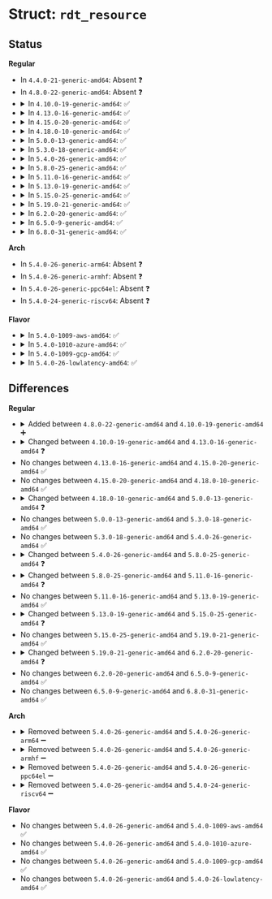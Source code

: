 # Struct: <code>rdt_resource</code>

## Status
<b>Regular</b>
<ul>
<li>
In <code>4.4.0-21-generic-amd64</code>: Absent ❓
</li>
<li>
In <code>4.8.0-22-generic-amd64</code>: Absent ❓
</li>
<li>
<details>
<summary>In <code>4.10.0-19-generic-amd64</code>: ✅</summary>

```c
struct rdt_resource {
    bool enabled;
    bool capable;
    char * name;
    int num_closid;
    int cbm_len;
    int min_cbm_bits;
    u32 max_cbm;
    struct list_head domains;
    int num_domains;
    int msr_base;
    u32 * tmp_cbms;
    int num_tmp_cbms;
    int cache_level;
    int cbm_idx_multi;
    int cbm_idx_offset;
}
```
</details>
</li>
<li>
<details>
<summary>In <code>4.13.0-16-generic-amd64</code>: ✅</summary>

```c
struct rdt_resource {
    int rid;
    bool alloc_enabled;
    bool mon_enabled;
    bool alloc_capable;
    bool mon_capable;
    char * name;
    int num_closid;
    int cache_level;
    u32 default_ctrl;
    unsigned int msr_base;
    void (*)(struct rdt_domain *, struct msr_param *, struct rdt_resource *) msr_update;
    int data_width;
    struct list_head domains;
    struct rdt_cache cache;
    struct rdt_membw membw;
    const char * format_str;
    int (*)(char *, struct rdt_resource *, struct rdt_domain *) parse_ctrlval;
    struct list_head evt_list;
    int num_rmid;
    unsigned int mon_scale;
    long unsigned int fflags;
}
```
</details>
</li>
<li>
<details>
<summary>In <code>4.15.0-20-generic-amd64</code>: ✅</summary>

```c
struct rdt_resource {
    int rid;
    bool alloc_enabled;
    bool mon_enabled;
    bool alloc_capable;
    bool mon_capable;
    char * name;
    int num_closid;
    int cache_level;
    u32 default_ctrl;
    unsigned int msr_base;
    void (*)(struct rdt_domain *, struct msr_param *, struct rdt_resource *) msr_update;
    int data_width;
    struct list_head domains;
    struct rdt_cache cache;
    struct rdt_membw membw;
    const char * format_str;
    int (*)(char *, struct rdt_resource *, struct rdt_domain *) parse_ctrlval;
    struct list_head evt_list;
    int num_rmid;
    unsigned int mon_scale;
    long unsigned int fflags;
}
```
</details>
</li>
<li>
<details>
<summary>In <code>4.18.0-10-generic-amd64</code>: ✅</summary>

```c
struct rdt_resource {
    int rid;
    bool alloc_enabled;
    bool mon_enabled;
    bool alloc_capable;
    bool mon_capable;
    char * name;
    int num_closid;
    int cache_level;
    u32 default_ctrl;
    unsigned int msr_base;
    void (*)(struct rdt_domain *, struct msr_param *, struct rdt_resource *) msr_update;
    int data_width;
    struct list_head domains;
    struct rdt_cache cache;
    struct rdt_membw membw;
    const char * format_str;
    int (*)(char *, struct rdt_resource *, struct rdt_domain *) parse_ctrlval;
    struct list_head evt_list;
    int num_rmid;
    unsigned int mon_scale;
    long unsigned int fflags;
}
```
</details>
</li>
<li>
<details>
<summary>In <code>5.0.0-13-generic-amd64</code>: ✅</summary>

```c
struct rdt_resource {
    int rid;
    bool alloc_enabled;
    bool mon_enabled;
    bool alloc_capable;
    bool mon_capable;
    char * name;
    int num_closid;
    int cache_level;
    u32 default_ctrl;
    unsigned int msr_base;
    void (*)(struct rdt_domain *, struct msr_param *, struct rdt_resource *) msr_update;
    int data_width;
    struct list_head domains;
    struct rdt_cache cache;
    struct rdt_membw membw;
    const char * format_str;
    int (*)(struct rdt_parse_data *, struct rdt_resource *, struct rdt_domain *) parse_ctrlval;
    bool (*)(char *, u32 *, struct rdt_resource *) cbm_validate;
    struct list_head evt_list;
    int num_rmid;
    unsigned int mon_scale;
    long unsigned int fflags;
}
```
</details>
</li>
<li>
<details>
<summary>In <code>5.3.0-18-generic-amd64</code>: ✅</summary>

```c
struct rdt_resource {
    int rid;
    bool alloc_enabled;
    bool mon_enabled;
    bool alloc_capable;
    bool mon_capable;
    char * name;
    int num_closid;
    int cache_level;
    u32 default_ctrl;
    unsigned int msr_base;
    void (*)(struct rdt_domain *, struct msr_param *, struct rdt_resource *) msr_update;
    int data_width;
    struct list_head domains;
    struct rdt_cache cache;
    struct rdt_membw membw;
    const char * format_str;
    int (*)(struct rdt_parse_data *, struct rdt_resource *, struct rdt_domain *) parse_ctrlval;
    bool (*)(char *, u32 *, struct rdt_resource *) cbm_validate;
    struct list_head evt_list;
    int num_rmid;
    unsigned int mon_scale;
    long unsigned int fflags;
}
```
</details>
</li>
<li>
<details>
<summary>In <code>5.4.0-26-generic-amd64</code>: ✅</summary>

```c
struct rdt_resource {
    int rid;
    bool alloc_enabled;
    bool mon_enabled;
    bool alloc_capable;
    bool mon_capable;
    char * name;
    int num_closid;
    int cache_level;
    u32 default_ctrl;
    unsigned int msr_base;
    void (*)(struct rdt_domain *, struct msr_param *, struct rdt_resource *) msr_update;
    int data_width;
    struct list_head domains;
    struct rdt_cache cache;
    struct rdt_membw membw;
    const char * format_str;
    int (*)(struct rdt_parse_data *, struct rdt_resource *, struct rdt_domain *) parse_ctrlval;
    bool (*)(char *, u32 *, struct rdt_resource *) cbm_validate;
    struct list_head evt_list;
    int num_rmid;
    unsigned int mon_scale;
    long unsigned int fflags;
}
```
</details>
</li>
<li>
<details>
<summary>In <code>5.8.0-25-generic-amd64</code>: ✅</summary>

```c
struct rdt_resource {
    int rid;
    bool alloc_enabled;
    bool mon_enabled;
    bool alloc_capable;
    bool mon_capable;
    char * name;
    int num_closid;
    int cache_level;
    u32 default_ctrl;
    unsigned int msr_base;
    void (*)(struct rdt_domain *, struct msr_param *, struct rdt_resource *) msr_update;
    int data_width;
    struct list_head domains;
    struct rdt_cache cache;
    struct rdt_membw membw;
    const char * format_str;
    int (*)(struct rdt_parse_data *, struct rdt_resource *, struct rdt_domain *) parse_ctrlval;
    bool (*)(char *, u32 *, struct rdt_resource *) cbm_validate;
    struct list_head evt_list;
    int num_rmid;
    unsigned int mon_scale;
    unsigned int mbm_width;
    long unsigned int fflags;
}
```
</details>
</li>
<li>
<details>
<summary>In <code>5.11.0-16-generic-amd64</code>: ✅</summary>

```c
struct rdt_resource {
    int rid;
    bool alloc_enabled;
    bool mon_enabled;
    bool alloc_capable;
    bool mon_capable;
    char * name;
    int num_closid;
    int cache_level;
    u32 default_ctrl;
    unsigned int msr_base;
    void (*)(struct rdt_domain *, struct msr_param *, struct rdt_resource *) msr_update;
    int data_width;
    struct list_head domains;
    struct rdt_cache cache;
    struct rdt_membw membw;
    const char * format_str;
    int (*)(struct rdt_parse_data *, struct rdt_resource *, struct rdt_domain *) parse_ctrlval;
    struct list_head evt_list;
    int num_rmid;
    unsigned int mon_scale;
    unsigned int mbm_width;
    long unsigned int fflags;
}
```
</details>
</li>
<li>
<details>
<summary>In <code>5.13.0-19-generic-amd64</code>: ✅</summary>

```c
struct rdt_resource {
    int rid;
    bool alloc_enabled;
    bool mon_enabled;
    bool alloc_capable;
    bool mon_capable;
    char * name;
    int num_closid;
    int cache_level;
    u32 default_ctrl;
    unsigned int msr_base;
    void (*)(struct rdt_domain *, struct msr_param *, struct rdt_resource *) msr_update;
    int data_width;
    struct list_head domains;
    struct rdt_cache cache;
    struct rdt_membw membw;
    const char * format_str;
    int (*)(struct rdt_parse_data *, struct rdt_resource *, struct rdt_domain *) parse_ctrlval;
    struct list_head evt_list;
    int num_rmid;
    unsigned int mon_scale;
    unsigned int mbm_width;
    long unsigned int fflags;
}
```
</details>
</li>
<li>
<details>
<summary>In <code>5.15.0-25-generic-amd64</code>: ✅</summary>

```c
struct rdt_resource {
    int rid;
    bool alloc_enabled;
    bool mon_enabled;
    bool alloc_capable;
    bool mon_capable;
    int num_rmid;
    int cache_level;
    struct resctrl_cache cache;
    struct resctrl_membw membw;
    struct list_head domains;
    char * name;
    int data_width;
    u32 default_ctrl;
    const char * format_str;
    int (*)(struct rdt_parse_data *, struct resctrl_schema *, struct rdt_domain *) parse_ctrlval;
    struct list_head evt_list;
    long unsigned int fflags;
    bool cdp_capable;
}
```
</details>
</li>
<li>
<details>
<summary>In <code>5.19.0-21-generic-amd64</code>: ✅</summary>

```c
struct rdt_resource {
    int rid;
    bool alloc_enabled;
    bool mon_enabled;
    bool alloc_capable;
    bool mon_capable;
    int num_rmid;
    int cache_level;
    struct resctrl_cache cache;
    struct resctrl_membw membw;
    struct list_head domains;
    char * name;
    int data_width;
    u32 default_ctrl;
    const char * format_str;
    int (*)(struct rdt_parse_data *, struct resctrl_schema *, struct rdt_domain *) parse_ctrlval;
    struct list_head evt_list;
    long unsigned int fflags;
    bool cdp_capable;
}
```
</details>
</li>
<li>
<details>
<summary>In <code>6.2.0-20-generic-amd64</code>: ✅</summary>

```c
struct rdt_resource {
    int rid;
    bool alloc_capable;
    bool mon_capable;
    int num_rmid;
    int cache_level;
    struct resctrl_cache cache;
    struct resctrl_membw membw;
    struct list_head domains;
    char * name;
    int data_width;
    u32 default_ctrl;
    const char * format_str;
    int (*)(struct rdt_parse_data *, struct resctrl_schema *, struct rdt_domain *) parse_ctrlval;
    struct list_head evt_list;
    long unsigned int fflags;
    bool cdp_capable;
}
```
</details>
</li>
<li>
<details>
<summary>In <code>6.5.0-9-generic-amd64</code>: ✅</summary>

```c
struct rdt_resource {
    int rid;
    bool alloc_capable;
    bool mon_capable;
    int num_rmid;
    int cache_level;
    struct resctrl_cache cache;
    struct resctrl_membw membw;
    struct list_head domains;
    char * name;
    int data_width;
    u32 default_ctrl;
    const char * format_str;
    int (*)(struct rdt_parse_data *, struct resctrl_schema *, struct rdt_domain *) parse_ctrlval;
    struct list_head evt_list;
    long unsigned int fflags;
    bool cdp_capable;
}
```
</details>
</li>
<li>
<details>
<summary>In <code>6.8.0-31-generic-amd64</code>: ✅</summary>

```c
struct rdt_resource {
    int rid;
    bool alloc_capable;
    bool mon_capable;
    int num_rmid;
    int cache_level;
    struct resctrl_cache cache;
    struct resctrl_membw membw;
    struct list_head domains;
    char * name;
    int data_width;
    u32 default_ctrl;
    const char * format_str;
    int (*)(struct rdt_parse_data *, struct resctrl_schema *, struct rdt_domain *) parse_ctrlval;
    struct list_head evt_list;
    long unsigned int fflags;
    bool cdp_capable;
}
```
</details>
</li>
</ul>
<b>Arch</b>
<ul>
<li>
In <code>5.4.0-26-generic-arm64</code>: Absent ❓
</li>
<li>
In <code>5.4.0-26-generic-armhf</code>: Absent ❓
</li>
<li>
In <code>5.4.0-26-generic-ppc64el</code>: Absent ❓
</li>
<li>
In <code>5.4.0-24-generic-riscv64</code>: Absent ❓
</li>
</ul>
<b>Flavor</b>
<ul>
<li>
<details>
<summary>In <code>5.4.0-1009-aws-amd64</code>: ✅</summary>

```c
struct rdt_resource {
    int rid;
    bool alloc_enabled;
    bool mon_enabled;
    bool alloc_capable;
    bool mon_capable;
    char * name;
    int num_closid;
    int cache_level;
    u32 default_ctrl;
    unsigned int msr_base;
    void (*)(struct rdt_domain *, struct msr_param *, struct rdt_resource *) msr_update;
    int data_width;
    struct list_head domains;
    struct rdt_cache cache;
    struct rdt_membw membw;
    const char * format_str;
    int (*)(struct rdt_parse_data *, struct rdt_resource *, struct rdt_domain *) parse_ctrlval;
    bool (*)(char *, u32 *, struct rdt_resource *) cbm_validate;
    struct list_head evt_list;
    int num_rmid;
    unsigned int mon_scale;
    long unsigned int fflags;
}
```
</details>
</li>
<li>
<details>
<summary>In <code>5.4.0-1010-azure-amd64</code>: ✅</summary>

```c
struct rdt_resource {
    int rid;
    bool alloc_enabled;
    bool mon_enabled;
    bool alloc_capable;
    bool mon_capable;
    char * name;
    int num_closid;
    int cache_level;
    u32 default_ctrl;
    unsigned int msr_base;
    void (*)(struct rdt_domain *, struct msr_param *, struct rdt_resource *) msr_update;
    int data_width;
    struct list_head domains;
    struct rdt_cache cache;
    struct rdt_membw membw;
    const char * format_str;
    int (*)(struct rdt_parse_data *, struct rdt_resource *, struct rdt_domain *) parse_ctrlval;
    bool (*)(char *, u32 *, struct rdt_resource *) cbm_validate;
    struct list_head evt_list;
    int num_rmid;
    unsigned int mon_scale;
    long unsigned int fflags;
}
```
</details>
</li>
<li>
<details>
<summary>In <code>5.4.0-1009-gcp-amd64</code>: ✅</summary>

```c
struct rdt_resource {
    int rid;
    bool alloc_enabled;
    bool mon_enabled;
    bool alloc_capable;
    bool mon_capable;
    char * name;
    int num_closid;
    int cache_level;
    u32 default_ctrl;
    unsigned int msr_base;
    void (*)(struct rdt_domain *, struct msr_param *, struct rdt_resource *) msr_update;
    int data_width;
    struct list_head domains;
    struct rdt_cache cache;
    struct rdt_membw membw;
    const char * format_str;
    int (*)(struct rdt_parse_data *, struct rdt_resource *, struct rdt_domain *) parse_ctrlval;
    bool (*)(char *, u32 *, struct rdt_resource *) cbm_validate;
    struct list_head evt_list;
    int num_rmid;
    unsigned int mon_scale;
    long unsigned int fflags;
}
```
</details>
</li>
<li>
<details>
<summary>In <code>5.4.0-26-lowlatency-amd64</code>: ✅</summary>

```c
struct rdt_resource {
    int rid;
    bool alloc_enabled;
    bool mon_enabled;
    bool alloc_capable;
    bool mon_capable;
    char * name;
    int num_closid;
    int cache_level;
    u32 default_ctrl;
    unsigned int msr_base;
    void (*)(struct rdt_domain *, struct msr_param *, struct rdt_resource *) msr_update;
    int data_width;
    struct list_head domains;
    struct rdt_cache cache;
    struct rdt_membw membw;
    const char * format_str;
    int (*)(struct rdt_parse_data *, struct rdt_resource *, struct rdt_domain *) parse_ctrlval;
    bool (*)(char *, u32 *, struct rdt_resource *) cbm_validate;
    struct list_head evt_list;
    int num_rmid;
    unsigned int mon_scale;
    long unsigned int fflags;
}
```
</details>
</li>
</ul>

## Differences
<b>Regular</b>
<ul>
<li>
<details>
<summary>Added between <code>4.8.0-22-generic-amd64</code> and <code>4.10.0-19-generic-amd64</code> ➕</summary>

```c
struct rdt_resource {
    bool enabled;
    bool capable;
    char * name;
    int num_closid;
    int cbm_len;
    int min_cbm_bits;
    u32 max_cbm;
    struct list_head domains;
    int num_domains;
    int msr_base;
    u32 * tmp_cbms;
    int num_tmp_cbms;
    int cache_level;
    int cbm_idx_multi;
    int cbm_idx_offset;
}
```
</details>
</li>
<li>
<details>
<summary>Changed between <code>4.10.0-19-generic-amd64</code> and <code>4.13.0-16-generic-amd64</code> ❓</summary>
<ul>
<li>
<b>Field added. </b>
<code>int rid</code>
</li>
<li>
<b>Field added. </b>
<code>bool alloc_enabled</code>
</li>
<li>
<b>Field added. </b>
<code>bool mon_enabled</code>
</li>
<li>
<b>Field added. </b>
<code>bool alloc_capable</code>
</li>
<li>
<b>Field added. </b>
<code>bool mon_capable</code>
</li>
<li>
<b>Field added. </b>
<code>u32 default_ctrl</code>
</li>
<li>
<b>Field added. </b>
<code>void (*)(struct rdt_domain *, struct msr_param *, struct rdt_resource *) msr_update</code>
</li>
<li>
<b>Field added. </b>
<code>int data_width</code>
</li>
<li>
<b>Field added. </b>
<code>struct rdt_cache cache</code>
</li>
<li>
<b>Field added. </b>
<code>struct rdt_membw membw</code>
</li>
<li>
<b>Field added. </b>
<code>const char * format_str</code>
</li>
<li>
<b>Field added. </b>
<code>int (*)(char *, struct rdt_resource *, struct rdt_domain *) parse_ctrlval</code>
</li>
<li>
<b>Field added. </b>
<code>struct list_head evt_list</code>
</li>
<li>
<b>Field added. </b>
<code>int num_rmid</code>
</li>
<li>
<b>Field added. </b>
<code>unsigned int mon_scale</code>
</li>
<li>
<b>Field added. </b>
<code>long unsigned int fflags</code>
</li>
<li>
<b>Field removed. </b>
<code>bool enabled</code>
</li>
<li>
<b>Field removed. </b>
<code>bool capable</code>
</li>
<li>
<b>Field removed. </b>
<code>int cbm_len</code>
</li>
<li>
<b>Field removed. </b>
<code>int min_cbm_bits</code>
</li>
<li>
<b>Field removed. </b>
<code>u32 max_cbm</code>
</li>
<li>
<b>Field removed. </b>
<code>int num_domains</code>
</li>
<li>
<b>Field removed. </b>
<code>u32 * tmp_cbms</code>
</li>
<li>
<b>Field removed. </b>
<code>int num_tmp_cbms</code>
</li>
<li>
<b>Field removed. </b>
<code>int cbm_idx_multi</code>
</li>
<li>
<b>Field removed. </b>
<code>int cbm_idx_offset</code>
</li>
<li>
<b>Field type changed. </b>
<code>int msr_base</code> ➡️ <code>unsigned int msr_base</code>
</li>
</ul>
</details>
</li>
<li>
No changes between <code>4.13.0-16-generic-amd64</code> and <code>4.15.0-20-generic-amd64</code> ✅
</li>
<li>
No changes between <code>4.15.0-20-generic-amd64</code> and <code>4.18.0-10-generic-amd64</code> ✅
</li>
<li>
<details>
<summary>Changed between <code>4.18.0-10-generic-amd64</code> and <code>5.0.0-13-generic-amd64</code> ❓</summary>
<ul>
<li>
<b>Field added. </b>
<code>bool (*)(char *, u32 *, struct rdt_resource *) cbm_validate</code>
</li>
<li>
<b>Field type changed. </b>
<code>int (*)(char *, struct rdt_resource *, struct rdt_domain *) parse_ctrlval</code> ➡️ <code>int (*)(struct rdt_parse_data *, struct rdt_resource *, struct rdt_domain *) parse_ctrlval</code>
</li>
</ul>
</details>
</li>
<li>
No changes between <code>5.0.0-13-generic-amd64</code> and <code>5.3.0-18-generic-amd64</code> ✅
</li>
<li>
No changes between <code>5.3.0-18-generic-amd64</code> and <code>5.4.0-26-generic-amd64</code> ✅
</li>
<li>
<details>
<summary>Changed between <code>5.4.0-26-generic-amd64</code> and <code>5.8.0-25-generic-amd64</code> ❓</summary>
<ul>
<li>
<b>Field added. </b>
<code>unsigned int mbm_width</code>
</li>
</ul>
</details>
</li>
<li>
<details>
<summary>Changed between <code>5.8.0-25-generic-amd64</code> and <code>5.11.0-16-generic-amd64</code> ❓</summary>
<ul>
<li>
<b>Field removed. </b>
<code>bool (*)(char *, u32 *, struct rdt_resource *) cbm_validate</code>
</li>
</ul>
</details>
</li>
<li>
No changes between <code>5.11.0-16-generic-amd64</code> and <code>5.13.0-19-generic-amd64</code> ✅
</li>
<li>
<details>
<summary>Changed between <code>5.13.0-19-generic-amd64</code> and <code>5.15.0-25-generic-amd64</code> ❓</summary>
<ul>
<li>
<b>Field added. </b>
<code>bool cdp_capable</code>
</li>
<li>
<b>Field removed. </b>
<code>int num_closid</code>
</li>
<li>
<b>Field removed. </b>
<code>unsigned int msr_base</code>
</li>
<li>
<b>Field removed. </b>
<code>void (*)(struct rdt_domain *, struct msr_param *, struct rdt_resource *) msr_update</code>
</li>
<li>
<b>Field removed. </b>
<code>unsigned int mon_scale</code>
</li>
<li>
<b>Field removed. </b>
<code>unsigned int mbm_width</code>
</li>
<li>
<b>Field type changed. </b>
<code>struct rdt_cache cache</code> ➡️ <code>struct resctrl_cache cache</code>
</li>
<li>
<b>Field type changed. </b>
<code>struct rdt_membw membw</code> ➡️ <code>struct resctrl_membw membw</code>
</li>
<li>
<b>Field type changed. </b>
<code>int (*)(struct rdt_parse_data *, struct rdt_resource *, struct rdt_domain *) parse_ctrlval</code> ➡️ <code>int (*)(struct rdt_parse_data *, struct resctrl_schema *, struct rdt_domain *) parse_ctrlval</code>
</li>
</ul>
</details>
</li>
<li>
No changes between <code>5.15.0-25-generic-amd64</code> and <code>5.19.0-21-generic-amd64</code> ✅
</li>
<li>
<details>
<summary>Changed between <code>5.19.0-21-generic-amd64</code> and <code>6.2.0-20-generic-amd64</code> ❓</summary>
<ul>
<li>
<b>Field removed. </b>
<code>bool alloc_enabled</code>
</li>
<li>
<b>Field removed. </b>
<code>bool mon_enabled</code>
</li>
</ul>
</details>
</li>
<li>
No changes between <code>6.2.0-20-generic-amd64</code> and <code>6.5.0-9-generic-amd64</code> ✅
</li>
<li>
No changes between <code>6.5.0-9-generic-amd64</code> and <code>6.8.0-31-generic-amd64</code> ✅
</li>
</ul>
<b>Arch</b>
<ul>
<li>
<details>
<summary>Removed between <code>5.4.0-26-generic-amd64</code> and <code>5.4.0-26-generic-arm64</code> ➖</summary>

```c
struct rdt_resource {
    int rid;
    bool alloc_enabled;
    bool mon_enabled;
    bool alloc_capable;
    bool mon_capable;
    char * name;
    int num_closid;
    int cache_level;
    u32 default_ctrl;
    unsigned int msr_base;
    void (*)(struct rdt_domain *, struct msr_param *, struct rdt_resource *) msr_update;
    int data_width;
    struct list_head domains;
    struct rdt_cache cache;
    struct rdt_membw membw;
    const char * format_str;
    int (*)(struct rdt_parse_data *, struct rdt_resource *, struct rdt_domain *) parse_ctrlval;
    bool (*)(char *, u32 *, struct rdt_resource *) cbm_validate;
    struct list_head evt_list;
    int num_rmid;
    unsigned int mon_scale;
    long unsigned int fflags;
}
```
</details>
</li>
<li>
<details>
<summary>Removed between <code>5.4.0-26-generic-amd64</code> and <code>5.4.0-26-generic-armhf</code> ➖</summary>

```c
struct rdt_resource {
    int rid;
    bool alloc_enabled;
    bool mon_enabled;
    bool alloc_capable;
    bool mon_capable;
    char * name;
    int num_closid;
    int cache_level;
    u32 default_ctrl;
    unsigned int msr_base;
    void (*)(struct rdt_domain *, struct msr_param *, struct rdt_resource *) msr_update;
    int data_width;
    struct list_head domains;
    struct rdt_cache cache;
    struct rdt_membw membw;
    const char * format_str;
    int (*)(struct rdt_parse_data *, struct rdt_resource *, struct rdt_domain *) parse_ctrlval;
    bool (*)(char *, u32 *, struct rdt_resource *) cbm_validate;
    struct list_head evt_list;
    int num_rmid;
    unsigned int mon_scale;
    long unsigned int fflags;
}
```
</details>
</li>
<li>
<details>
<summary>Removed between <code>5.4.0-26-generic-amd64</code> and <code>5.4.0-26-generic-ppc64el</code> ➖</summary>

```c
struct rdt_resource {
    int rid;
    bool alloc_enabled;
    bool mon_enabled;
    bool alloc_capable;
    bool mon_capable;
    char * name;
    int num_closid;
    int cache_level;
    u32 default_ctrl;
    unsigned int msr_base;
    void (*)(struct rdt_domain *, struct msr_param *, struct rdt_resource *) msr_update;
    int data_width;
    struct list_head domains;
    struct rdt_cache cache;
    struct rdt_membw membw;
    const char * format_str;
    int (*)(struct rdt_parse_data *, struct rdt_resource *, struct rdt_domain *) parse_ctrlval;
    bool (*)(char *, u32 *, struct rdt_resource *) cbm_validate;
    struct list_head evt_list;
    int num_rmid;
    unsigned int mon_scale;
    long unsigned int fflags;
}
```
</details>
</li>
<li>
<details>
<summary>Removed between <code>5.4.0-26-generic-amd64</code> and <code>5.4.0-24-generic-riscv64</code> ➖</summary>

```c
struct rdt_resource {
    int rid;
    bool alloc_enabled;
    bool mon_enabled;
    bool alloc_capable;
    bool mon_capable;
    char * name;
    int num_closid;
    int cache_level;
    u32 default_ctrl;
    unsigned int msr_base;
    void (*)(struct rdt_domain *, struct msr_param *, struct rdt_resource *) msr_update;
    int data_width;
    struct list_head domains;
    struct rdt_cache cache;
    struct rdt_membw membw;
    const char * format_str;
    int (*)(struct rdt_parse_data *, struct rdt_resource *, struct rdt_domain *) parse_ctrlval;
    bool (*)(char *, u32 *, struct rdt_resource *) cbm_validate;
    struct list_head evt_list;
    int num_rmid;
    unsigned int mon_scale;
    long unsigned int fflags;
}
```
</details>
</li>
</ul>
<b>Flavor</b>
<ul>
<li>
No changes between <code>5.4.0-26-generic-amd64</code> and <code>5.4.0-1009-aws-amd64</code> ✅
</li>
<li>
No changes between <code>5.4.0-26-generic-amd64</code> and <code>5.4.0-1010-azure-amd64</code> ✅
</li>
<li>
No changes between <code>5.4.0-26-generic-amd64</code> and <code>5.4.0-1009-gcp-amd64</code> ✅
</li>
<li>
No changes between <code>5.4.0-26-generic-amd64</code> and <code>5.4.0-26-lowlatency-amd64</code> ✅
</li>
</ul>
